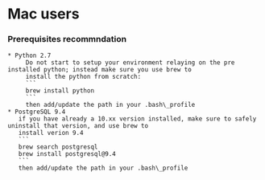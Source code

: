 # Mac users

### Prerequisites recommndation
    * Python 2.7
         Do not start to setup your environment relaying on the pre installed python; instead make sure you use brew to
         install the python from scratch:
         ```
         brew install python
         ```
         then add/update the path in your .bash\_profile
    * PostgreSQL 9.4
       if you have already a 10.xx version installed, make sure to safely uninstall that version, and use brew to
       install verion 9.4
       ```
       brew search postgresql
       brew install postgresql@9.4
       ```
       then add/update the path in your .bash\_profile
